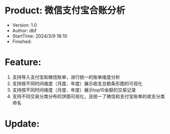 # Product:     微信支付宝合账分析
- Version:     1.0
- Author:      dbf
- StartTime:   2024/3/9 18:10
- Finished:    
# Feature:     
1. 支持导入支付宝和微信账单，进行统一的账单维度分析
2. 支持按不同时间维度（月度、年度）展示收支总额条形图的可视化
3. 支持按不同时间维度（月度、年度）展示top10金额的交易记录
4. 支持不同交易分类分布的饼图可视化，且统一了微信和支付宝账单的收支分类命名
# Update:

